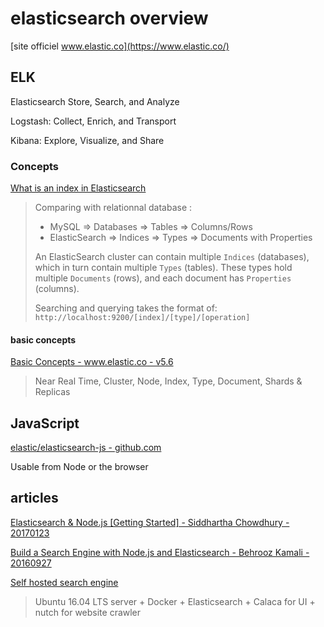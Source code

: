 # elasticsearch overview

[site officiel www.elastic.co](https://www.elastic.co/)

## ELK

Elasticsearch Store, Search, and Analyze

Logstash: Collect, Enrich, and Transport 

Kibana: Explore, Visualize, and Share

### Concepts

[What is an index in Elasticsearch](https://stackoverflow.com/questions/15025876/what-is-an-index-in-elasticsearch)

>
> Comparing with relationnal database : 
> 
> - MySQL => Databases => Tables => Columns/Rows
> - ElasticSearch => Indices => Types => Documents with Properties
> 
> An ElasticSearch cluster can contain multiple `Indices` (databases), which in turn contain multiple `Types` (tables). These types hold multiple `Documents` (rows), and each document has `Properties` (columns).
> 
> Searching and querying takes the format of: `http://localhost:9200/[index]/[type]/[operation]`
> 

#### basic concepts

[Basic Concepts - www.elastic.co - v5.6](https://www.elastic.co/guide/en/elasticsearch/reference/5.6/_basic_concepts.html)

> Near Real Time, Cluster, Node, Index, Type, Document, Shards & Replicas

## JavaScript

[elastic/elasticsearch-js - github.com](https://github.com/elastic/elasticsearch-js)

Usable from Node or the browser

## articles

[Elasticsearch & Node.js [Getting Started] - Siddhartha Chowdhury - 20170123](https://medium.com/@siddharthac6/elasticsearch-node-js-b16ea8bec427)

[Build a Search Engine with Node.js and Elasticsearch - Behrooz Kamali - 20160927](https://www.sitepoint.com/search-engine-node-elasticsearch/)

[Self hosted search engine](https://wiki.sgripon.net/doku.php/self_hosted_search_engine)

> Ubuntu 16.04 LTS server + Docker + Elasticsearch + Calaca for UI + nutch for website crawler

